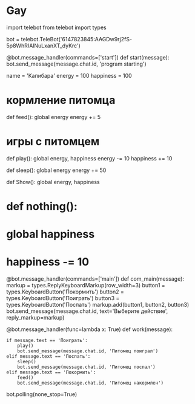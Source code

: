 # Gay
import telebot
from telebot import types

bot = telebot.TeleBot('6147823845:AAGDw9rj2fS-5p8WhRIAlNuLxanXT_dyKrc')

@bot.message_handler(commands=['start'])
def start(message):
    bot.send_message(message.chat.id, 'program starting')


name = 'Капибара'
energy = 100
happiness = 100

# кормление питомца
def feed():
    global energy
    energy += 5

# игры с питомцем
def play():
    global energy, happiness
    energy -= 10
    happiness += 10

def sleep():
    global energy
    energy += 50

def Show():
    global energy, happiness


# def nothing():
#     global happiness
#     happiness -= 10

@bot.message_handler(commands=['main'])
def com_main(message):
   markup = types.ReplyKeyboardMarkup(row_width=3)
   button1 = types.KeyboardButton('Покормить')
   button2 = types.KeyboardButton('Поиграть')
   button3 = types.KeyboardButton('Поспать')
   markup.add(button1, button2, button3)
   bot.send_message(message.chat.id, text='Выберите действие', reply_markup=markup)

@bot.message_handler(func=lambda x: True)
def work(message):

    if message.text == 'Поиграть':
        play()
        bot.send_message(message.chat.id, 'Питомец поиграл')
    elif message.text == 'Поспать':
        sleep()
        bot.send_message(message.chat.id, 'Питомец поспал')
    elif message.text == 'Покормить':
        feed()
        bot.send_message(message.chat.id, 'Питомец накормлен')


bot.polling(none_stop=True)

